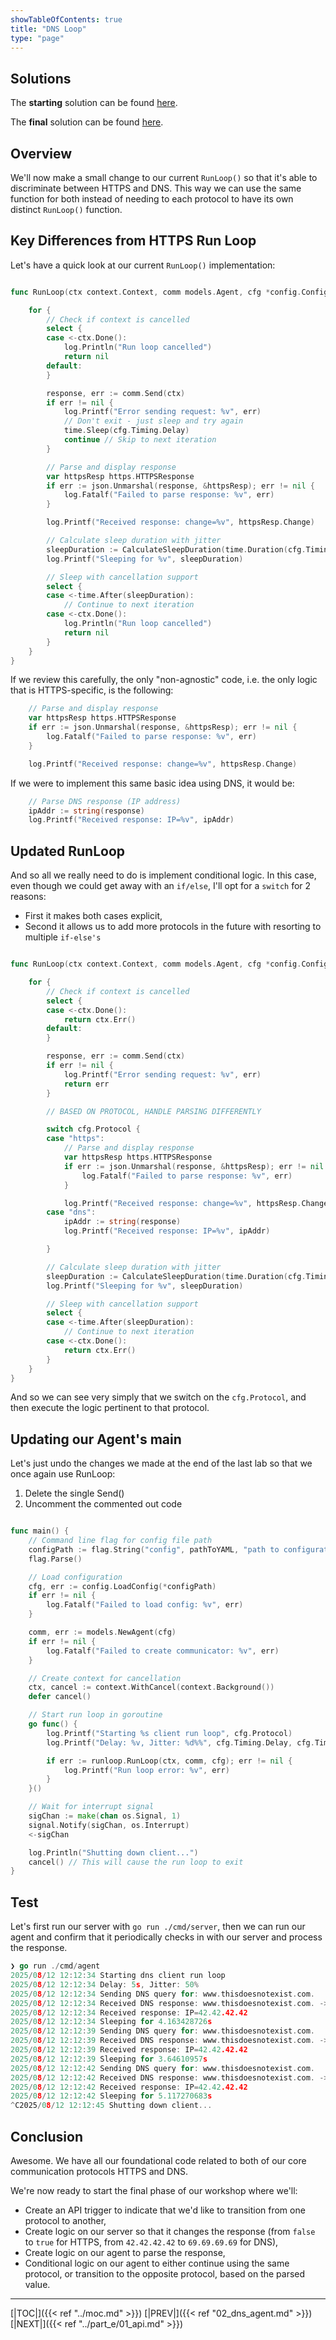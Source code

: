 ```yaml
---
showTableOfContents: true
title: "DNS Loop"
type: "page"
---
```

## Solutions
The **starting** solution can be found [here](https://github.com/faanross/workshop_antisyphon_18092025/tree/main/Lesson08_Begin).

The **final** solution can be found [here](https://github.com/faanross/workshop_antisyphon_18092025/tree/main/Lesson08_Done).

## Overview

We'll now make a small change to our current `RunLoop()` so that it's able to discriminate between HTTPS and DNS. This way we can use the same function for both instead of needing to each protocol to have its own distinct `RunLoop()` function.





## Key Differences from HTTPS Run Loop

Let's have a quick look at our current `RunLoop()` implementation:

```go

func RunLoop(ctx context.Context, comm models.Agent, cfg *config.Config) error {

	for {
		// Check if context is cancelled
		select {
		case <-ctx.Done():
		    log.Println("Run loop cancelled")
            return nil
		default:
		}

		response, err := comm.Send(ctx)
		if err != nil {
			log.Printf("Error sending request: %v", err)
			// Don't exit - just sleep and try again
			time.Sleep(cfg.Timing.Delay)
            continue // Skip to next iteration
		}

		// Parse and display response
		var httpsResp https.HTTPSResponse
		if err := json.Unmarshal(response, &httpsResp); err != nil {
			log.Fatalf("Failed to parse response: %v", err)
		}

		log.Printf("Received response: change=%v", httpsResp.Change)

		// Calculate sleep duration with jitter
		sleepDuration := CalculateSleepDuration(time.Duration(cfg.Timing.Delay), cfg.Timing.Jitter)
		log.Printf("Sleeping for %v", sleepDuration)

		// Sleep with cancellation support
		select {
		case <-time.After(sleepDuration):
			// Continue to next iteration
		case <-ctx.Done():
            log.Println("Run loop cancelled")
            return nil
		}
	}
}
```


If we review this carefully, the only "non-agnostic" code, i.e. the only logic that is HTTPS-specific, is the following:

```go
	// Parse and display response
	var httpsResp https.HTTPSResponse
	if err := json.Unmarshal(response, &httpsResp); err != nil {
		log.Fatalf("Failed to parse response: %v", err)
	}

	log.Printf("Received response: change=%v", httpsResp.Change)
```


If we were to implement this same basic idea using DNS, it would be:
```go
	// Parse DNS response (IP address)
	ipAddr := string(response)
	log.Printf("Received response: IP=%v", ipAddr)
```



## Updated RunLoop

And so all we really need to do is implement conditional logic. In this case, even though we could get away with an `if/else`, I'll opt for a `switch` for 2 reasons:
- First it makes both cases explicit,
- Second it allows us to add more protocols in the future with resorting to multiple `if-else's`


```go

func RunLoop(ctx context.Context, comm models.Agent, cfg *config.Config) error {

	for {
		// Check if context is cancelled
		select {
		case <-ctx.Done():
			return ctx.Err()
		default:
		}

		response, err := comm.Send(ctx)
		if err != nil {
			log.Printf("Error sending request: %v", err)
			return err
		}

		// BASED ON PROTOCOL, HANDLE PARSING DIFFERENTLY

		switch cfg.Protocol {
		case "https":
			// Parse and display response
			var httpsResp https.HTTPSResponse
			if err := json.Unmarshal(response, &httpsResp); err != nil {
				log.Fatalf("Failed to parse response: %v", err)
			}

			log.Printf("Received response: change=%v", httpsResp.Change)
		case "dns":
			ipAddr := string(response)
			log.Printf("Received response: IP=%v", ipAddr)

		}

		// Calculate sleep duration with jitter
		sleepDuration := CalculateSleepDuration(time.Duration(cfg.Timing.Delay), cfg.Timing.Jitter)
		log.Printf("Sleeping for %v", sleepDuration)

		// Sleep with cancellation support
		select {
		case <-time.After(sleepDuration):
			// Continue to next iteration
		case <-ctx.Done():
			return ctx.Err()
		}
	}
}
```


And so we can see very simply that we switch on the `cfg.Protocol`, and then execute the logic pertinent to that protocol.

## Updating our Agent's main

Let's just undo the changes we made at the end of the last lab so that we once again use RunLoop:
1. Delete the single Send()
2. Uncomment the commented out code

```go

func main() {
	// Command line flag for config file path
	configPath := flag.String("config", pathToYAML, "path to configuration file")
	flag.Parse()

	// Load configuration
	cfg, err := config.LoadConfig(*configPath)
	if err != nil {
		log.Fatalf("Failed to load config: %v", err)
	}

	comm, err := models.NewAgent(cfg)
	if err != nil {
		log.Fatalf("Failed to create communicator: %v", err)
	}

	// Create context for cancellation
	ctx, cancel := context.WithCancel(context.Background())
	defer cancel()

	// Start run loop in goroutine
	go func() {
		log.Printf("Starting %s client run loop", cfg.Protocol)
		log.Printf("Delay: %v, Jitter: %d%%", cfg.Timing.Delay, cfg.Timing.Jitter)

		if err := runloop.RunLoop(ctx, comm, cfg); err != nil {
			log.Printf("Run loop error: %v", err)
		}
	}()

	// Wait for interrupt signal
	sigChan := make(chan os.Signal, 1)
	signal.Notify(sigChan, os.Interrupt)
	<-sigChan

	log.Println("Shutting down client...")
	cancel() // This will cause the run loop to exit
}
```



## Test

Let's first run our server with `go run ./cmd/server`,  then we can run our agent and confirm that it periodically checks in with our server and process the response.


```go
❯ go run ./cmd/agent
2025/08/12 12:12:34 Starting dns client run loop
2025/08/12 12:12:34 Delay: 5s, Jitter: 50%
2025/08/12 12:12:34 Sending DNS query for: www.thisdoesnotexist.com.
2025/08/12 12:12:34 Received DNS response: www.thisdoesnotexist.com. -> 42.42.42.42
2025/08/12 12:12:34 Received response: IP=42.42.42.42
2025/08/12 12:12:34 Sleeping for 4.163428726s
2025/08/12 12:12:39 Sending DNS query for: www.thisdoesnotexist.com.
2025/08/12 12:12:39 Received DNS response: www.thisdoesnotexist.com. -> 42.42.42.42
2025/08/12 12:12:39 Received response: IP=42.42.42.42
2025/08/12 12:12:39 Sleeping for 3.64610957s
2025/08/12 12:12:42 Sending DNS query for: www.thisdoesnotexist.com.
2025/08/12 12:12:42 Received DNS response: www.thisdoesnotexist.com. -> 42.42.42.42
2025/08/12 12:12:42 Received response: IP=42.42.42.42
2025/08/12 12:12:42 Sleeping for 5.117270683s
^C2025/08/12 12:12:45 Shutting down client...

```



## Conclusion
Awesome. We have all our foundational code related to both of our core communication protocols HTTPS and DNS.

We're now ready to start the final phase of our workshop where we'll:
- Create an API trigger to indicate that we'd like to transition from one protocol to another,
- Create logic on our server so that it changes the response (from `false` to `true` for HTTPS, from `42.42.42.42` to `69.69.69.69` for DNS),
- Create logic on our agent to parse the response,
- Conditional logic on our agent to either continue using the same protocol, or transition to the opposite protocol, based on the parsed value.




___
[|TOC|]({{< ref "../moc.md" >}})
[|PREV|]({{< ref "02_dns_agent.md" >}})
[|NEXT|]({{< ref "../part_e/01_api.md" >}})